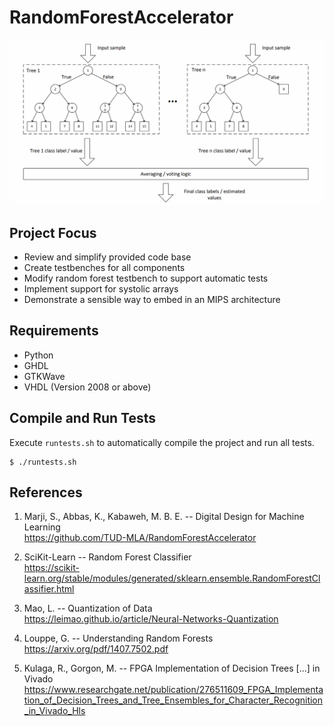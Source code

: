 # RandomForestAccelerator

![Screenshot](https://github.com/SanadMarji7/RandomForestAccelerator/blob/main/Random%20Forest%20Structure.png?raw=true)


## Project Focus

* Review and simplify provided code base
* Create testbenches for all components
* Modify random forest testbench to support automatic tests
* Implement support for systolic arrays
* Demonstrate a sensible way to embed in an MIPS architecture


## Requirements

* Python
* GHDL
* GTKWave
* VHDL (Version 2008 or above)


## Compile and Run Tests

Execute `runtests.sh` to automatically compile the project and run all tests.

    $ ./runtests.sh


## References

1. Marji, S., Abbas, K., Kabaweh, M. B. E. -- Digital Design for Machine Learning  
   https://github.com/TUD-MLA/RandomForestAccelerator

2. SciKit-Learn -- Random Forest Classifier  
   https://scikit-learn.org/stable/modules/generated/sklearn.ensemble.RandomForestClassifier.html

3. Mao, L. -- Quantization of Data  
   https://leimao.github.io/article/Neural-Networks-Quantization

4. Louppe, G. -- Understanding Random Forests  
   https://arxiv.org/pdf/1407.7502.pdf
  
5. Kulaga, R., Gorgon, M. -- FPGA Implementation of Decision Trees [...] in Vivado  
   https://www.researchgate.net/publication/276511609_FPGA_Implementation_of_Decision_Trees_and_Tree_Ensembles_for_Character_Recognition_in_Vivado_Hls

